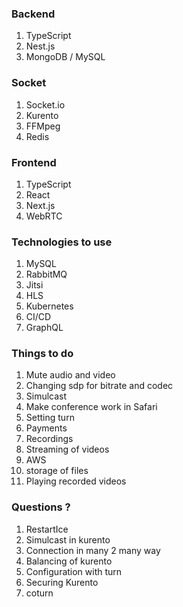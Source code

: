 ### Backend
1. TypeScript
1. Nest.js
1. MongoDB / MySQL

### Socket
1. Socket.io
1. Kurento
1. FFMpeg
1. Redis

### Frontend
1. TypeScript
1. React
1. Next.js
1. WebRTC

### Technologies to use
1. MySQL
1. RabbitMQ
1. Jitsi
1. HLS
1. Kubernetes
1. CI/CD
1. GraphQL

### Things to do
1. Mute audio and video
1. Changing sdp for bitrate and codec
1. Simulcast
1. Make conference work in Safari
1. Setting turn
1. Payments
1. Recordings
1. Streaming of videos
1. AWS
1. storage of files
1. Playing recorded videos

### Questions ?
1. RestartIce
1. Simulcast in kurento
1. Connection in many 2 many way
1. Balancing of kurento
1. Configuration with turn
1. Securing Kurento
1. coturn
